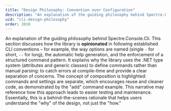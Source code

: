 ```yaml
---
title: "Design Philosophy: Convention over Configuration"
description: "An explanation of the guiding philosophy behind Spectre.Console.Cli"
uid: "cli-design-philosophy"
order: 3010
---
```


An explanation of the guiding philosophy behind Spectre.Console.Cli. This section discusses how the library is **opinionated** in following established CLI conventions – for example, the way options are named (single `-` for short, `--` for long), the automatic help generation, and the enforcement of a structured command pattern. It explains why the library uses the .NET type system (attributes and generic classes) to define commands rather than manual parsing: to catch errors at compile-time and provide a clear separation of concerns. The concept of composition is highlighted: commands and settings are separate, which encourages reuse and cleaner code, as demonstrated by the "add" command example. This narrative may reference how this approach leads to easier testing and maintenance. Essentially, this is a behind-the-scenes rationale that helps users understand the "why" of the design, not just the "how."